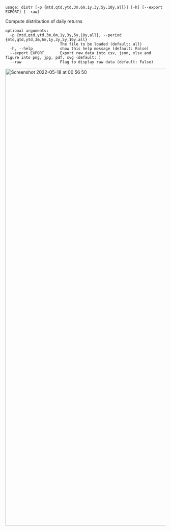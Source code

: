 ```
usage: distr [-p {mtd,qtd,ytd,3m,6m,1y,3y,5y,10y,all}] [-h] [--export EXPORT] [--raw]
```

Compute distribution of daily returns

```
optional arguments:
  -p {mtd,qtd,ytd,3m,6m,1y,3y,5y,10y,all}, --period {mtd,qtd,ytd,3m,6m,1y,3y,5y,10y,all}
                        The file to be loaded (default: all)
  -h, --help            show this help message (default: False)
  --export EXPORT       Export raw data into csv, json, xlsx and figure into png, jpg, pdf, svg (default: )
  --raw                 Flag to display raw data (default: False)
```

<img width="1429" alt="Screenshot 2022-05-18 at 00 56 50" src="https://user-images.githubusercontent.com/25267873/168930798-5d0fa00a-9b8b-4389-a343-59ea1681ee56.png">
